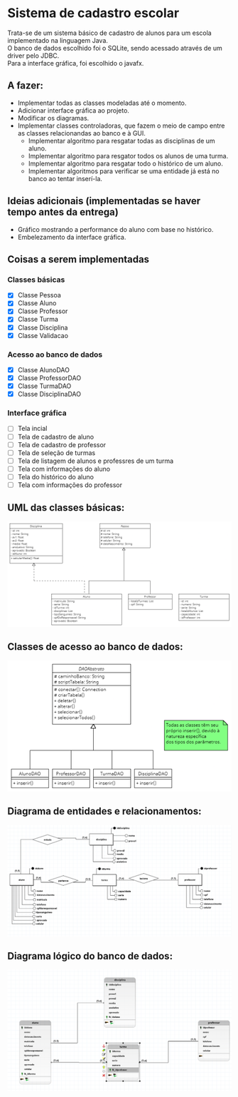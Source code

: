 # Sistema de cadastro escolar
Trata-se de um sistema básico de cadastro de alunos para um escola implementado na linguagem Java.  
O banco de dados escolhido foi o SQLite, sendo acessado através de um driver pelo JDBC.  
Para a interface gráfica, foi escolhido o javafx.

## A fazer:
- Implementar todas as classes modeladas até o momento.
- Adicionar interface gráfica ao projeto.
- Modificar os diagramas.
- Implementar classes controladoras, que fazem o meio de campo entre as classes relacionandas ao banco e à GUI.
  - Implementar algoritmo para resgatar todas as disciplinas de um aluno.
  - Implementar algoritmo para resgator todos os alunos de uma turma.
  - Implementar algoritmo para resgatar todo o histórico de um aluno.
  - Implementar algoritmos para verificar se uma entidade já está no banco ao tentar inserí-la.

## Ideias adicionais (implementadas se haver tempo antes da entrega)
- Gráfico mostrando a performance do aluno com base no histórico.
- Embelezamento da interface gráfica.

## Coisas a serem implementadas
### Classes básicas
- [x] Classe Pessoa
- [x] Classe Aluno
- [x] Classe Professor
- [x] Classe Turma
- [x] Classe Disciplina
- [x] Classe Validacao
### Acesso ao banco de dados
- [x] Classe AlunoDAO
- [x] Classe ProfessorDAO
- [x] Classe TurmaDAO
- [x] Classe DisciplinaDAO
### Interface gráfica
- [ ] Tela incial
- [ ] Tela de cadastro de aluno
- [ ] Tela de cadastro de professor
- [ ] Tela de seleção de turmas
- [ ] Tela de listagem de alunos e professres de um turma
- [ ] Tela com informações do aluno
- [ ] Tela do histórico do aluno
- [ ] Tela com informações do professor

## UML das classes básicas:
![UML das classes básicas](classes_uml.png "Classes")

## Classes de acesso ao banco de dados:
![UML das classes de acesso ao banco de dados](classes_dao.png "Acesso ao banco")

## Diagrama de entidades e relacionamentos:
![Diagrama de entidades e relacionamentos](modelo_entidade_relacionamento.png)

## Diagrama lógico do banco de dados:
![Diagrama lógico do banco de dados](diagrama_logico.png)
